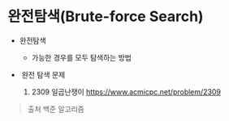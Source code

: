 # 완전탐색(Brute-force Search)



* 완전탐색
  * 가능한 경우를 모두 탐색하는 방법



* ​	완전 탐색 문제

  1. 2309 일곱난쟁이 https://www.acmicpc.net/problem/2309

      

> 출처 백준 알고리즘